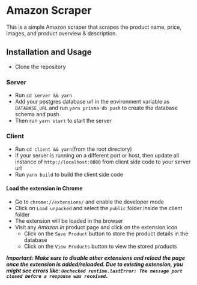 # Amazon Scraper

This is a simple Amazon scraper that scrapes the product name, price, images, and product overview & description.


## Installation and Usage

- Clone the repository
  
### Server
- Run `cd server && yarn`
- Add your postgres database url in the environment variable as `DATABASE_URL` and run `yarn prisma db push` to create the database schema and push
- Then run `yarn start` to start the server

### Client
- Run `cd client && yarn`(from the root directory)
- If your server is running on a different port or host, then update all instance of `http://localhost:8080` from client side code to your server url
- Run `yarn build` to build the client side code

#### Load the extension in Chrome
- Go to `chrome://extensions/` and enable the developer mode
- Click on `Load unpacked` and select the `public` folder inside the client folder
- The extension will be loaded in the browser
- Visit any *Amazon.in* product page and click on the extension icon
  - Click on the `Save Product` button to store the product details in the database
  - Click on the `View Products` button to view the stored products

***Important: Make sure to disable other extensions and reload the page once the extension is added/reloaded. Due to existing extension, you might see errors like: `Unchecked runtime.lastError: The message port closed before a response was received.`***
